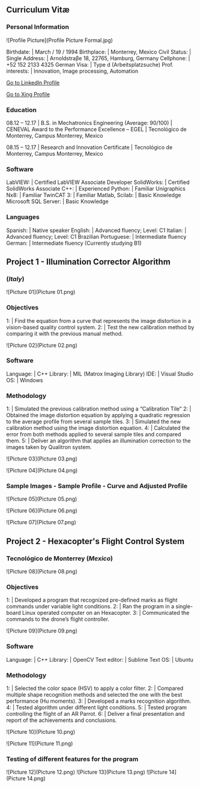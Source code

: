 ## Curriculum Vitæ

### Personal Information

![Profile Picture](Profile Picture Formal.jpg)

Birthdate: | March / 19 / 1994
Birthplace: | Monterrey, Mexico
Civil Status: | Single
Address: | Arnoldstraβe 18, 22765, Hamburg, Germany
Cellphone: | +52 152 2133 4325
German Visa: | Type d (Arbeitsplatzsuche)
Prof. interests: | Innovation, Image processing, Automation

[Go to LinkedIn Profile](https://www.linkedin.com/in/carlosefabila/)

[Go to Xing Profile](https://www.xing.com/profile/CarlosEduardo_FabilaGarcinava)

### Education

08.12 – 12.17 | B.S. in Mechatronics Engineering (Average: 90/100)
 |  CENEVAL Award to the Performance Excellence – EGEL
 |  Tecnológico de Monterrey, Campus Monterrey, Mexico

08.15 – 12.17 | Research and Innovation Certificate
 |  Tecnológico de Monterrey, Campus Monterrey, Mexico

### Software

LabVIEW: | Certified LabVIEW Associate Developer
SolidWorks: | Certified SolidWorks Associate
C++: | Experienced
Python: | Familiar
Unigraphics Nx8: | Familiar
TwinCAT 3: | Familiar
Matlab, Scilab: | Basic Knowledge
Microsoft SQL Server: | Basic Knowledge

### Languages

Spanish: | Native speaker
English: | Advanced fluency; Level: C1
Italian: | Advanced fluency; Level: C1
Brazilian Portuguese: | Intermediate fluency
German: | Intermediate fluency (Currently studying B1)

## Project 1 - Illumination Corrector Algorithm
### (*Italy*)
![Picture 01](Picture 01.png)

### Objectives

1: | Find the equation from a curve that represents the image distortion in a vision-based quality control system.
2: | Test the new calibration method by comparing it with the previous manual method.

![Picture 02](Picture 02.png)

### Software

Language: | C++
Library: | MIL (Matrox Imaging Library)
IDE: | Visual Studio
OS: | Windows

### Methodology

1: | Simulated the previous calibration method using a “Calibration Tile”
2: | Obtained the image distortion equation by applying a quadratic regression to the average profile from several sample tiles.
3: | Simulated the new calibration method using the image distortion equation.
4: | Calculated the error from both methods applied to several sample tiles and compared them.
5: | Deliver an algorithm that applies an illumination correction to the images taken by Qualitron system.

![Picture 03](Picture 03.png)

![Picture 04](Picture 04.png)

### Sample Images - Sample Profile - Curve and Adjusted Profile

![Picture 05](Picture 05.png)

![Picture 06](Picture 06.png)

![Picture 07](Picture 07.png)

## Project 2 - Hexacopter's Flight Control System
### Tecnológico de Monterrey (*Mexico*)

![Picture 08](Picture 08.png)

### Objectives

1: | Developed a program that recognized pre-defined marks as flight commands under variable light conditions.
2: | Ran the program in a single-board Linux operated computer on an Hexacopter.
3: | Communicated the commands to the drone’s flight controller.

![Picture 09](Picture 09.png)

### Software

Language: | C++
Library: | OpenCV
Text editor: | Sublime Text
OS: | Ubuntu

### Methodology

1: | Selected the color space (HSV) to apply a color filter.
2: | Compared multiple shape recognition methods and selected the one with the best performance (Hu moments).
3: | Developed a marks recognition algorithm.
4: | Tested algorithm under different light conditions.
5: | Tested program controlling the flight of an AR Parrot.
6: | Deliver a final presentation and report of the achievements and conclusions.

![Picture 10](Picture 10.png)

![Picture 11](Picture 11.png)

### Testing of different features for the program

![Picture 12](Picture 12.png)
![Picture 13](Picture 13.png)
![Picture 14](Picture 14.png)

